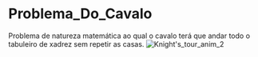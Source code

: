# Problema_Do_Cavalo
Problema de natureza matemática ao qual o cavalo terá que andar todo o tabuleiro de xadrez sem repetir as casas.
![Knight's_tour_anim_2](https://user-images.githubusercontent.com/104148028/208134374-db52925d-9e4f-4a16-bf80-70b726662ec6.gif)

